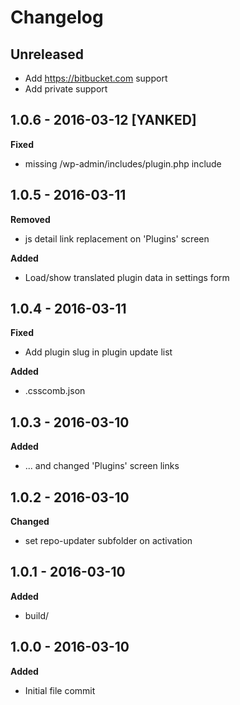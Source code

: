 # Changelog

## Unreleased

* Add https://bitbucket.com support
* Add private support

## 1.0.6 - 2016-03-12 [YANKED]
**Fixed**

* missing /wp-admin/includes/plugin.php include

## 1.0.5 - 2016-03-11
**Removed**

* js detail link replacement on 'Plugins' screen

**Added**

* Load/show translated plugin data in settings form 

## 1.0.4 - 2016-03-11
**Fixed**

* Add plugin slug in plugin update list

**Added**

* .csscomb.json

## 1.0.3 - 2016-03-10
**Added**

* ... and changed 'Plugins' screen links

## 1.0.2 - 2016-03-10
**Changed**

* set repo-updater subfolder on activation

## 1.0.1 - 2016-03-10
**Added**

* build/

## 1.0.0 - 2016-03-10
**Added**

* Initial file commit
